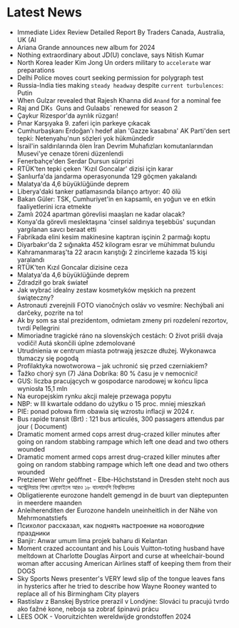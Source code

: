 # Latest News
-  Immediate Lidex Review Detailed Report By Traders Canada, Australia, UK (AI
-  Ariana Grande announces new album for 2024
-  Nothing extraordinary about JD(U) conclave, says Nitish Kumar
-  North Korea leader Kim Jong Un orders military to `accelerate` war preparations
-  Delhi Police moves court seeking permission for polygraph test
-  Russia-India ties making `steady headway` despite `current turbulences`: Putin
-  When Gulzar revealed that Rajesh Khanna did `Anand` for a nominal fee
-  Raj and DK`s `Guns and Gulaabs` renewed for season 2
-  Çaykur Rizespor'da ayrılık rüzgarı!
-  Pınar Karşıyaka 9. zaferi için parkeye çıkacak
-  Cumhurbaşkanı Erdoğan'ı hedef alan 'Gazze kasabına' AK Parti'den sert tepki: Netenyahu'nun sözleri yok hükmündedir
-  İsrail'in saldırılarında ölen İran Devrim Muhafızları komutanlarından Musevi'ye cenaze töreni düzenlendi
-  Fenerbahçe'den Serdar Dursun sürprizi
-  RTÜK'ten tepki çeken 'Kızıl Goncalar' dizisi için karar
-  Şanlıurfa'da jandarma operasyonunda 129 göçmen yakalandı
-  Malatya'da 4,6 büyüklüğünde deprem
-  Liberya'daki tanker patlamasında bilanço artıyor: 40 ölü
-  Bakan Güler: TSK, Cumhuriyet'in en kapsamlı, en yoğun ve en etkin faaliyetlerini icra etmekte
-  Zamlı 2024 apartman görevlisi maaşları ne kadar olacak?
-  Konya'da görevli meslektaşına 'cinsel saldırıya teşebbüs' suçundan yargılanan savcı beraat etti
-  Fabrikada elini kesim makinesine kaptıran işçinin 2 parmağı koptu
-  Diyarbakır'da 2 sığınakta 452 kilogram esrar ve mühimmat bulundu
-  Kahramanmaraş'ta 22 aracın karıştığı 2 zincirleme kazada 15 kişi yaralandı
-  RTÜK'ten Kızıl Goncalar dizisine ceza
-  Malatya'da 4,6 büyüklüğünde deprem
-  Zdradził go brak świateł
-  Jak wybrać idealny zestaw kosmetyków męskich na prezent świąteczny?
-  Astronauti zverejnili FOTO vianočných osláv vo vesmíre: Nechýbali ani darčeky, pozrite na to!
-  Ak by som sa stal prezidentom, odmietam zmeny pri rozdelení rezortov, tvrdí Pellegrini
-  Mimoriadne tragické ráno na slovenských cestách: O život prišli dvaja vodiči! Autá skončili úplne zdemolované
-  Utrudnienia w centrum miasta potrwają jeszcze dłużej. Wykonawca tłumaczy się pogodą
-  Profilaktyka nowotworowa – jak uchronić się przed czerniakiem?
-  Ťažko chorý syn (7) Jána Dobríka: 80 % času je v nemocnici!
-  GUS: liczba pracujących w gospodarce narodowej w końcu lipca wyniosła 15,1 mln
-  Na europejskim rynku akcji maleje przewaga popytu
-  NBP: w III kwartale oddano do użytku o 15 proc. mniej mieszkań
-  PIE: ponad połowa firm obawia się wzrostu inflacji w 2024 r.
-  Bus rapide transit (Brt) : 121 bus articulés, 300 passagers attendus par jour ( Document)
-  Dramatic moment armed cops arrest drug-crazed killer minutes after going on random stabbing rampage which left one dead and two others wounded
-  Dramatic moment armed cops arrest drug-crazed killer minutes after going on random stabbing rampage which left one dead and two others wounded
-  Pretziener Wehr geöffnet - Elbe-Höchststand in Dresden steht noch aus
-  অস্ট্রেলিয়ার শিক্ষা প্রোফাইলে আরও ১৮ বাংলাদেশি বিশ্ববিদ্যালয়
-  Obligatierente eurozone handelt gemengd in de buurt van dieptepunten in meerdere maanden
-  Anleiherenditen der Eurozone handeln uneinheitlich in der Nähe von Mehrmonatstiefs
-  Психолог рассказал, как поднять настроение на новогодние праздники
-  Banjir: Anwar umum lima projek baharu di Kelantan
-  Moment crazed accountant and his Louis Vuitton-toting husband have meltdown at Charlotte Douglas Airport and curse at wheelchair-bound woman after accusing American Airlines staff of keeping them from their DOGS
-  Sky Sports News presenter's VERY lewd slip of the tongue leaves fans in hysterics after he tried to describe how Wayne Rooney wanted to replace all of his Birmingham City players
-  Rastislav z Banskej Bystrice prerazil v Londýne: Slováci tu pracujú tvrdo ako ťažné kone, neboja sa zobrať špinavú prácu
-  LEES OOK - Vooruitzichten wereldwijde grondstoffen 2024
